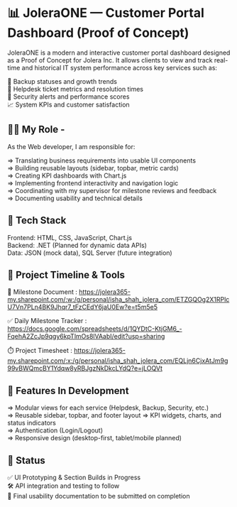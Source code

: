 # 📊 JoleraONE — Customer Portal Dashboard (Proof of Concept)
JoleraONE is a modern and interactive customer portal dashboard designed as a Proof of Concept for Jolera Inc. It allows clients to view and track real-time and historical IT system performance across key services such as:

🔄 Backup statuses and growth trends  
🎫 Helpdesk ticket metrics and resolution times  
🔐 Security alerts and performance scores  
📈 System KPIs and customer satisfaction 

## 👨‍💻 My Role -
As the Web developer, I am responsible for:

=> Translating business requirements into usable UI components  
=> Building reusable layouts (sidebar, topbar, metric cards)  
=> Creating KPI dashboards with Chart.js  
=> Implementing frontend interactivity and navigation logic  
=> Coordinating with my supervisor for milestone reviews and feedback  
=> Documenting usability and technical details  

## 🧰 Tech Stack  
Frontend: HTML, CSS, JavaScript, Chart.js  
Backend: .NET (Planned for dynamic data APIs)  
Data: JSON (mock data), SQL Server (future integration) 

## 📆 Project Timeline & Tools

📄 Milestone Document : https://jolera365-my.sharepoint.com/:w:/g/personal/isha_shah_jolera_com/ETZGQOg2X1RPlcU7Vn7PLn4BK9Jhqr7_tFzCEdY6jaU0Ew?e=t5m5e5

✅ Daily Milestone Tracker : https://docs.google.com/spreadsheets/d/1QYDtC-KtjGM6_-FqehA2ZcJp9qgy6kpTlmOs8lVAabI/edit?usp=sharing

⏱️ Project Timesheet : https://jolera365-my.sharepoint.com/:x:/g/personal/isha_shah_jolera_com/EQLjn6CjxAtJm9g99vBWQmcBY1Ydqw8yRBJgzNkDkcLYdQ?e=jLOQVt

## 🧪 Features In Development  
=> Modular views for each service (Helpdesk, Backup, Security, etc.)  
=> Reusable sidebar, topbar, and footer layout 
=> KPI widgets, charts, and status indicators  
=> Authentication (Login/Logout)  
=> Responsive design (desktop-first, tablet/mobile planned) 

## 📍 Status 
✅ UI Prototyping & Section Builds in Progress  
🛠️ API integration and testing to follow  
📄 Final usability documentation to be submitted on completion  


